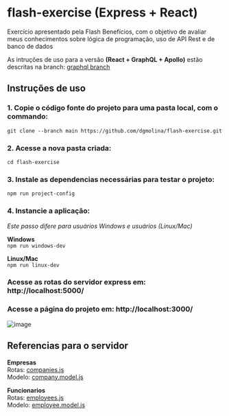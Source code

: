 # flash-exercise (Express + React)
Exercício apresentado pela Flash Benefícios, com o objetivo de avaliar meus conhecimentos sobre lógica de programação, uso de API Rest e de banco de dados

As intruções de uso para a versão **(React + GraphQL + Apollo)** estão descritas na branch: [graphql branch](https://github.com/dgmolina/flash-exercise/tree/graphql) 

## Instruções de uso

### 1. Copie o código fonte do projeto para uma pasta local, com o commando:<br>
`git clone --branch main https://github.com/dgmolina/flash-exercise.git`

### 2. Acesse a nova pasta criada:<br>
`cd flash-exercise`

### 3. Instale as dependencias necessárias para testar o projeto:
`npm run project-config`

### 4. Instancie a aplicação:

_Este passo difere para usuários Windows e usuários (Linux/Mac)_

**Windows**<br>
`npm run windows-dev`

**Linux/Mac**<br>
`npm run linux-dev`

### Acesse as rotas do servidor express em: http://localhost:5000/

### Acesse a página do projeto em: http://localhost:3000/

![image](https://user-images.githubusercontent.com/44983053/114624597-58d7fc80-9c87-11eb-9b51-4707b811c01c.png)

## Referencias para o servidor
**Empresas**<br>
Rotas: [companies.js](https://github.com/dgmolina/flash-exercise/blob/main/backend/routes/companies.js)<br>
Modelo: [company.model.js](https://github.com/dgmolina/flash-exercise/blob/main/backend/models/company.model.js)

**Funcionarios**<br>
Rotas: [employees.js](https://github.com/dgmolina/flash-exercise/blob/main/backend/routes/employees.js)<br>
Modelo: [employee.model.js](https://github.com/dgmolina/flash-exercise/blob/main/backend/models/employee.model.js)
